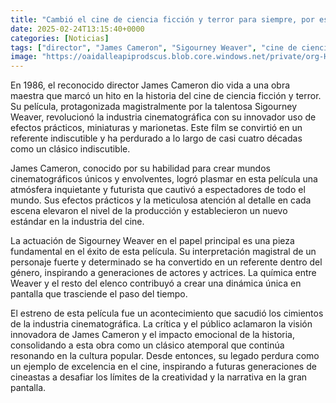 ```yaml
---
title: "Cambió el cine de ciencia ficción y terror para siempre, por eso es considerada una de las mejores películas de la historia"
date: 2025-02-24T13:15:40+0000
categories: [Noticias]
tags: ["director", "James Cameron", "Sigourney Weaver", "cine de ciencia ficción", "efectos prácticos", "película", "industria cinematográfica"]
image: "https://oaidalleapiprodscus.blob.core.windows.net/private/org-HKmKxpuNw3Y88lm4EBrIPq0n/user-ZwiCXOggLL8ZNNKE2g7rXFmV/img-RbHJefZDfF2hx18y5rMlkXCm.png?st=2025-02-24T12%3A15%3A40Z&se=2025-02-24T14%3A15%3A40Z&sp=r&sv=2024-08-04&sr=b&rscd=inline&rsct=image/png&skoid=d505667d-d6c1-4a0a-bac7-5c84a87759f8&sktid=a48cca56-e6da-484e-a814-9c849652bcb3&skt=2025-02-24T03%3A19%3A59Z&ske=2025-02-25T03%3A19%3A59Z&sks=b&skv=2024-08-04&sig=4Jybq8aK9FU%2BpqadvqSnhaKV674RZEw6OMbXIDTxWXI%3D"
---
```


En 1986, el reconocido director James Cameron dio vida a una obra maestra que marcó un hito en la historia del cine de ciencia ficción y terror. Su película, protagonizada magistralmente por la talentosa Sigourney Weaver, revolucionó la industria cinematográfica con su innovador uso de efectos prácticos, miniaturas y marionetas. Este film se convirtió en un referente indiscutible y ha perdurado a lo largo de casi cuatro décadas como un clásico indiscutible.

James Cameron, conocido por su habilidad para crear mundos cinematográficos únicos y envolventes, logró plasmar en esta película una atmósfera inquietante y futurista que cautivó a espectadores de todo el mundo. Sus efectos prácticos y la meticulosa atención al detalle en cada escena elevaron el nivel de la producción y establecieron un nuevo estándar en la industria del cine.

La actuación de Sigourney Weaver en el papel principal es una pieza fundamental en el éxito de esta película. Su interpretación magistral de un personaje fuerte y determinado se ha convertido en un referente dentro del género, inspirando a generaciones de actores y actrices. La química entre Weaver y el resto del elenco contribuyó a crear una dinámica única en pantalla que trasciende el paso del tiempo.

El estreno de esta película fue un acontecimiento que sacudió los cimientos de la industria cinematográfica. La crítica y el público aclamaron la visión innovadora de James Cameron y el impacto emocional de la historia, consolidando a esta obra como un clásico atemporal que continúa resonando en la cultura popular. Desde entonces, su legado perdura como un ejemplo de excelencia en el cine, inspirando a futuras generaciones de cineastas a desafiar los límites de la creatividad y la narrativa en la gran pantalla.
    